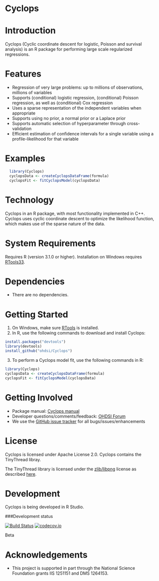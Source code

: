 Cyclops
=======

Introduction
============

Cyclops (Cyclic coordinate descent for logistic, Poisson and survival analysis) is an R package for performing large scale regularized regressions.

Features
========
 - Regression of very large problems: up to millions of observations, millions of variables
 - Supports (conditional) logistic regression, (conditional) Poisson regression, as well as (conditional) Cox regression
 - Uses a sparse representation of the independent variables when appropriate
 - Supports using no prior, a normal prior or a Laplace prior
 - Supports automatic selection of hyperparameter through cross-validation
 - Efficient estimation of confidence intervals for a single variable using a profile-likelihood for that variable

Examples
========

```r
  library(Cyclops)
  cyclopsData <- createCyclopsDataFrame(formula)
  cyclopsFit <- fitCyclopsModel(cyclopsData)
```
 
Technology
============
Cyclops in an R package, with most functionality implemented in C++. Cyclops uses cyclic coordinate descent to optimize the likelihood function, which makes use of the sparse nature of the data.

System Requirements
===================
Requires R (version 3.1.0 or higher). Installation on Windows requires [RTools33](http://cran.r-project.org/bin/windows/Rtools/).

Dependencies
============
 * There are no dependencies.

Getting Started
===============
1. On Windows, make sure [RTools](http://cran.r-project.org/bin/windows/Rtools/) is installed.
2. In R, use the following commands to download and install Cyclops:

  ```r
  install.packages("devtools")
  library(devtools)
  install_github("ohdsi/Cyclops") 
  ```

3. To perform a Cyclops model fit, use the following commands in R:

  ```r
  library(Cyclops)
  cyclopsData <- createCyclopsDataFrame(formula)
  cyclopsFit <- fitCyclopsModel(cyclopsData)
  ```
 
Getting Involved
================
* Package manual: [Cyclops manual](https://raw.githubusercontent.com/OHDSI/Cyclops/master/extras/Cyclops.pdf) 
* Developer questions/comments/feedback: <a href="http://forums.ohdsi.org/c/developers">OHDSI Forum</a>
* We use the <a href="../../issues">GitHub issue tracker</a> for all bugs/issues/enhancements
 
License
=======
Cyclops is licensed under Apache License 2.0.   Cyclops contains the TinyThread libray.

The TinyThread library is licensed under the [zlib/libpng](http://www.opensource.org/licenses/zlib-license.php) license as described [here](https://gitorious.org/tinythread/tinythreadpp/source/master:README.txt).


Development
===========
Cyclops is being developed in R Studio.

###Development status

[![Build Status](https://travis-ci.org/OHDSI/Cyclops.svg?branch=master)](https://travis-ci.org/OHDSI/Cyclops)
[![codecov.io](https://codecov.io/github/OHDSI/Cyclops/coverage.svg?branch=master)](https://codecov.io/github/OHDSI/Cyclops?branch=master)

Beta

Acknowledgements
================
- This project is supported in part through the National Science Foundation grants IIS 1251151 and DMS 1264153.


